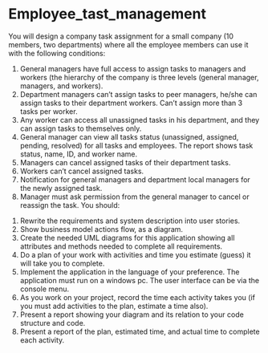 # Employee_tast_management
You will design a company task assignment for a small company (10 members, two departments) where all the employee members can use it with the following conditions:
1) General managers have full access to assign tasks to managers and workers (the hierarchy of the company is three levels (general manager, managers, and workers).
2) Department managers can’t assign tasks to peer managers, he/she can assign tasks to their department workers. Can’t assign more than 3 tasks per worker.
3) Any worker can access all unassigned tasks in his department, and they can assign tasks to themselves only.
4) General manager can view all tasks status (unassigned, assigned, pending, resolved) for all tasks and employees. The report shows task status, name, ID, and worker name.
5) Managers can cancel assigned tasks of their department tasks.
6) Workers can’t cancel assigned tasks.
7) Notification for general managers and department local managers for the newly assigned task.
8) Manager must ask permission from the general manager to cancel or reassign the task.
You should:
1. Rewrite the requirements and system description into user stories.
2. Show business model actions flow, as a diagram.
3. Create the needed UML diagrams for this application showing all attributes and methods needed to complete all requirements.
4. Do a plan of your work with activities and time you estimate (guess) it will take you to complete.
5. Implement the application in the language of your preference. The application must run on a windows pc. The user interface can be via the console menu.
6. As you work on your project, record the time each activity takes you (if you must add activities to the plan, estimate a time also).
7. Present a report showing your diagram and its relation to your code structure and code.
8. Present a report of the plan, estimated time, and actual time to complete each activity.
